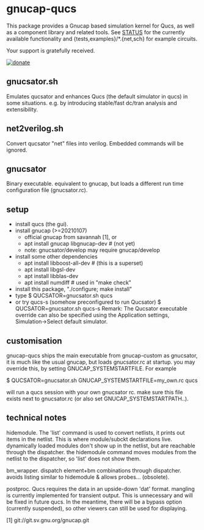 # gnucap-qucs

This package provides a Gnucap based simulation kernel for Qucs, as well as a
component library and related tools.
See [STATUS](STATUS) for the currently available functionality and
{tests,examples}/*.{net,sch} for example circuits.

Your support is gratefully received.

[![donate](https://liberapay.com/assets/widgets/donate.svg "donate through lp")](https://liberapay.com/felixs/donate)

## gnucsator.sh

Emulates qucsator and enhances Qucs (the default simulator in qucs) in some
situations. e.g. by introducing stable/fast dc/tran analysis and extensibility.

## net2verilog.sh

Convert qucsator "net" files into verilog. Embedded commands will be ignored.

## gnucsator

Binary executable. equivalent to gnucap, but loads a different run time
configuration file (gnucsator.rc).

## setup

- install qucs (the gui).
- install gnucap (>=20210107)
  - official gnucap from savannah [1], or
  - apt install gnucap libgnucap-dev # (not yet)
  - note: gnucsator/develop may require gnucap/develop
- install some other dependencies
  - apt install libboost-all-dev # (this is a superset)
  - apt install libgsl-dev
  - apt install libblas-dev
  - apt install numdiff # used in "make check"
- install this package, "./configure; make install"
- type
  $ QUCSATOR=gnucsator.sh qucs
- or try qucs-s (somehow preconfigured to run Qucsator)
  $ QUCSATOR=gnucsator.sh qucs-s
  Remark: The Qucsator executable override can also be specified using the
  Application settings, Simulation->Select default simulator.

## customisation

gnucap-qucs ships the main executable from gnucap-custom as gnucsator, it is
much like the usual gnucap, but loads gnucsator.rc at startup. you may
override this, by setting GNUCAP_SYSTEMSTARTFILE. For example

$ QUCSATOR=gnucsator.sh GNUCAP_SYSTEMSTARTFILE=my_own.rc qucs

will run a qucs session with your own gnucsator rc. make sure this file exists
next to gnucsator.rc (or also set GNUCAP_SYSTEMSTARTPATH..).

## technical notes

hidemodule. The 'list' command is used to convert netlists, it prints
out items in the netlist. This is where module/subckt declarations live.
dynamically loaded modules don't show up in the netlist, but are reachable
through the dispatcher. the hidemodule command moves modules from the netlist
to the dispatcher, so 'list' does not show them.

bm_wrapper. dispatch element+bm combinations through dispatcher. avoids
listing similar to hidemodule & allows probes... (obsolete).

postproc. Qucs requires the data in an upside-down 'dat' format. mangling is
currently implemented for transient output. This is unnecessary and will be
fixed in future qucs. In the meantime, there will be a bypass option
(currently suspended), so other viewers can still be used for displaying.

[1] git://git.sv.gnu.org/gnucap.git

